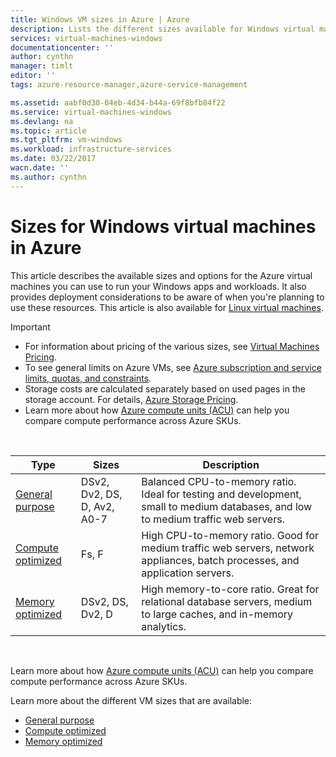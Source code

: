```yaml
---
title: Windows VM sizes in Azure | Azure
description: Lists the different sizes available for Windows virtual machines in Azure.
services: virtual-machines-windows
documentationcenter: ''
author: cynthn
manager: timlt
editor: ''
tags: azure-resource-manager,azure-service-management

ms.assetid: aabf0d30-04eb-4d34-b44a-69f8bfb84f22
ms.service: virtual-machines-windows
ms.devlang: na
ms.topic: article
ms.tgt_pltfrm: vm-windows
ms.workload: infrastructure-services
ms.date: 03/22/2017
wacn.date: ''
ms.author: cynthn
---
```


# Sizes for Windows virtual machines in Azure

This article describes the available sizes and options for the Azure virtual machines you can use to run your Windows apps and workloads. It also provides deployment considerations to be aware of when you're planning to use these resources.  This article is also available for [Linux virtual machines](../linux/sizes.md?toc=%2fvirtual-machines%2flinux%2ftoc.json).

> [!IMPORTANT]
>* For information about pricing of the various sizes, see [Virtual Machines Pricing](https://www.azure.cn/pricing/details/virtual-machines/#Windows). 
>* To see general limits on Azure VMs, see [Azure subscription and service limits, quotas, and constraints](../../azure-subscription-service-limits.md).
>* Storage costs are calculated separately based on used pages in the storage account. For details, [Azure Storage Pricing](https://www.azure.cn/pricing/details/storage/).
> * Learn more about how [Azure compute units (ACU)](acu.md) can help you compare compute performance across Azure SKUs.
>
>
<br>    

| Type                     | Sizes           |    Description       |
|--------------------------|-------------------|------------------------------------------------------------------------------------------------------------------------------------|
| [General purpose](sizes-general.md)          | DSv2, Dv2, DS, D, Av2, A0-7 | Balanced CPU-to-memory ratio. Ideal for testing and development, small to medium databases, and low to medium traffic web servers. |
| [Compute optimized](sizes-compute.md)        | Fs, F             | High CPU-to-memory ratio. Good for medium traffic web servers, network appliances, batch processes, and application servers.        |
| [Memory optimized](../virtual-machines-windows-sizes-memory.md)         | DSv2, DS, Dv2, D   | High memory-to-core ratio. Great for relational database servers, medium to large caches, and in-memory analytics.                 |

<br>

Learn more about how [Azure compute units (ACU)](acu.md) can help you compare compute performance across Azure SKUs.

Learn more about the different VM sizes that are available:

- [General purpose](sizes-general.md)
- [Compute optimized](sizes-compute.md)
- [Memory optimized](../virtual-machines-windows-sizes-memory.md)